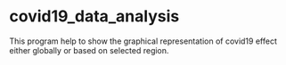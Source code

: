 # covid19_data_analysis
This program help to show the graphical representation of covid19 effect either globally or based on selected region.
